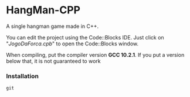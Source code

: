 # HangMan-CPP

A single hangman game made in C++.

You can edit the project using the Code::Blocks IDE. Just click on "*JogoDaForca.cpb*" to open the Code::Blocks window.

When compiling, put the compiler version **GCC 10.2.1**. If you put a version below that, it is not guaranteed to work

### Installation
`git`
